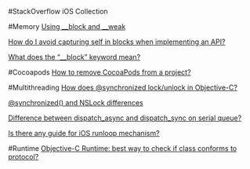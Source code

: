 #StackOverflow iOS Collection

#Memory
[Using __block and __weak](http://stackoverflow.com/questions/19227982/using-block-and-weak)

[How do I avoid capturing self in blocks when implementing an API?](http://stackoverflow.com/questions/7853915/how-do-i-avoid-capturing-self-in-blocks-when-implementing-an-api)

[What does the “__block” keyword mean?](http://stackoverflow.com/questions/7080927/what-does-the-block-keyword-mean)

#Cocoapods
 [How to remove CocoaPods from a project?](http://stackoverflow.com/questions/16427421/how-to-remove-cocoapods-from-a-project)
 
#Multithreading
 [How does @synchronized lock/unlock in Objective-C?](http://stackoverflow.com/questions/1215330/how-does-synchronized-lock-unlock-in-objective-c)
 
 [@synchronized() and NSLock differences](http://stackoverflow.com/questions/1776042/synchronized-and-nslock-differences)
 
 [Difference between dispatch_async and dispatch_sync on serial queue?](http://stackoverflow.com/questions/19822700/difference-between-dispatch-async-and-dispatch-sync-on-serial-queue/)
 
 [Is there any guide for iOS runloop mechanism?](http://stackoverflow.com/questions/6216664/is-there-any-guide-for-ios-runloop-mechanism/)

#Runtime
[Objective-C Runtime: best way to check if class conforms to protocol?](http://stackoverflow.com/questions/3436257/objective-c-runtime-best-way-to-check-if-class-conforms-to-protocol)
